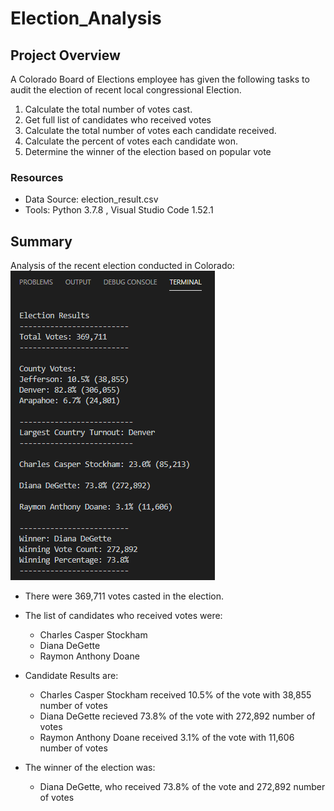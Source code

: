 # Election_Analysis

## Project Overview
A Colorado Board of Elections employee has given the following tasks to audit the election of recent local congressional Election.

1. Calculate the total number of votes cast.
1. Get full list of candidates who received votes
1. Calculate the total number of votes each candidate received.
1. Calculate the percent of votes each candidate won.
1. Determine the winner of the election based on popular vote

### Resources
- Data Source: election_result.csv
- Tools: Python 3.7.8 , Visual Studio Code 1.52.1

## Summary
Analysis of the recent election conducted in Colorado:<br/>
![colorado_election_results](/Resources/election_results_terminal.png) <br/>
- There were 369,711 votes casted in the election.
- The list of candidates who received votes were:
    - Charles Casper Stockham
    - Diana DeGette
    - Raymon Anthony Doane
- Candidate Results are:
   - Charles Casper Stockham received <span color="blue">10.5% </span> of the vote with 38,855 number of votes
   - Diana DeGette recieved 73.8% of the vote with 272,892 number of votes 
   - Raymon Anthony Doane received 3.1% of the vote with 11,606 number of votes
   
- The winner of the election was:
    - Diana DeGette, who received 73.8% of the vote and 272,892 number of votes 
    
    
